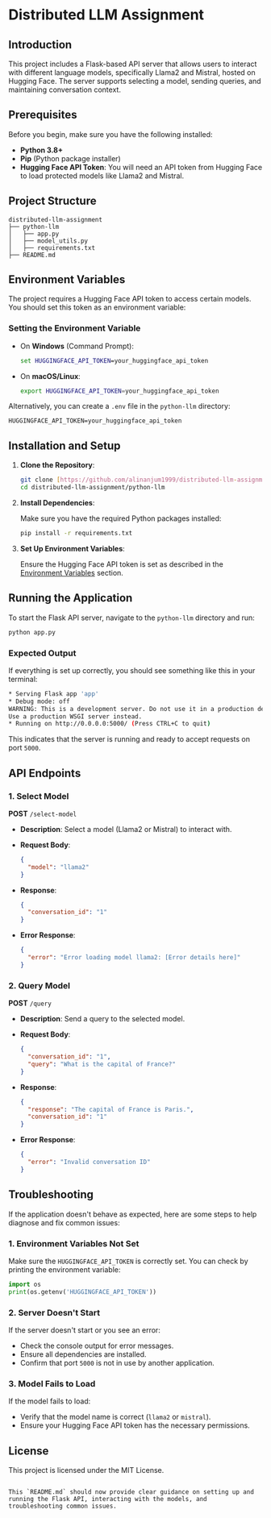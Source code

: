 

# Distributed LLM Assignment



## Introduction

This project includes a Flask-based API server that allows users to interact with different language models, specifically Llama2 and Mistral, hosted on Hugging Face. The server supports selecting a model, sending queries, and maintaining conversation context.

## Prerequisites

Before you begin, make sure you have the following installed:

- **Python 3.8+**
- **Pip** (Python package installer)
- **Hugging Face API Token**: You will need an API token from Hugging Face to load protected models like Llama2 and Mistral.

## Project Structure

```
distributed-llm-assignment
├── python-llm
│   ├── app.py
│   ├── model_utils.py
│   ├── requirements.txt
├── README.md
```

## Environment Variables

The project requires a Hugging Face API token to access certain models. You should set this token as an environment variable:

### Setting the Environment Variable

- On **Windows** (Command Prompt):

  ```cmd
  set HUGGINGFACE_API_TOKEN=your_huggingface_api_token
  ```

- On **macOS/Linux**:

  ```bash
  export HUGGINGFACE_API_TOKEN=your_huggingface_api_token
  ```

Alternatively, you can create a `.env` file in the `python-llm` directory:

```env
HUGGINGFACE_API_TOKEN=your_huggingface_api_token
```

## Installation and Setup

1. **Clone the Repository**:

   ```bash
   git clone [https://github.com/alinanjum1999/distributed-llm-assignment.git](https://github.com/alinanjum1999/distributed-llm-assignment.git)
   cd distributed-llm-assignment/python-llm
   ```

2. **Install Dependencies**:

   Make sure you have the required Python packages installed:

   ```bash
   pip install -r requirements.txt
   ```

3. **Set Up Environment Variables**:

   Ensure the Hugging Face API token is set as described in the [Environment Variables](#environment-variables) section.

## Running the Application

To start the Flask API server, navigate to the `python-llm` directory and run:

```bash
python app.py
```

### Expected Output

If everything is set up correctly, you should see something like this in your terminal:

```bash
* Serving Flask app 'app'
* Debug mode: off
WARNING: This is a development server. Do not use it in a production deployment.
Use a production WSGI server instead.
* Running on http://0.0.0.0:5000/ (Press CTRL+C to quit)
```

This indicates that the server is running and ready to accept requests on port `5000`.

## API Endpoints

### 1. Select Model

**POST** `/select-model`

- **Description**: Select a model (Llama2 or Mistral) to interact with.
- **Request Body**:

  ```json
  {
    "model": "llama2"
  }
  ```

- **Response**:

  ```json
  {
    "conversation_id": "1"
  }
  ```

- **Error Response**:

  ```json
  {
    "error": "Error loading model llama2: [Error details here]"
  }
  ```

### 2. Query Model

**POST** `/query`

- **Description**: Send a query to the selected model.
- **Request Body**:

  ```json
  {
    "conversation_id": "1",
    "query": "What is the capital of France?"
  }
  ```

- **Response**:

  ```json
  {
    "response": "The capital of France is Paris.",
    "conversation_id": "1"
  }
  ```

- **Error Response**:

  ```json
  {
    "error": "Invalid conversation ID"
  }
  ```

## Troubleshooting

If the application doesn't behave as expected, here are some steps to help diagnose and fix common issues:

### 1. **Environment Variables Not Set**

Make sure the `HUGGINGFACE_API_TOKEN` is correctly set. You can check by printing the environment variable:

```python
import os
print(os.getenv('HUGGINGFACE_API_TOKEN'))
```

### 2. **Server Doesn't Start**

If the server doesn't start or you see an error:

- Check the console output for error messages.
- Ensure all dependencies are installed.
- Confirm that port `5000` is not in use by another application.

### 3. **Model Fails to Load**

If the model fails to load:

- Verify that the model name is correct (`llama2` or `mistral`).
- Ensure your Hugging Face API token has the necessary permissions.

## License

This project is licensed under the MIT License.
```

This `README.md` should now provide clear guidance on setting up and running the Flask API, interacting with the models, and troubleshooting common issues.
